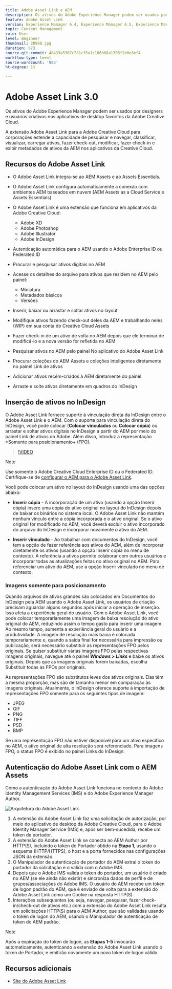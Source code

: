 ```yaml
---
title: Adobe Asset Link e AEM
description: Os ativos do Adobe Experience Manager podem ser usados por designers e usuários criativos nos aplicativos de desktop favoritos da Adobe Creative Cloud. A extensão Adobe Asset Link para a Adobe Creative Cloud para corporações estende a capacidade de pesquisar e navegar, classificar, visualizar, carregar ativos, fazer check-out, modificar, fazer check-in e exibir metadados de ativos da AEM em ferramentas do Creative Cloud, como Adobe XD, Photoshop, InDesign e Illustrator.
feature: Adobe Asset Link
version: Experience Manager 6.4, Experience Manager 6.5, Experience Manager as a Cloud Service
topic: Content Management
role: User
level: Beginner
thumbnail: 28988.jpg
duration: 673
source-git-commit: 48433a5367c281cf5a1c106b08a1306f1b0e8ef4
workflow-type: tm+mt
source-wordcount: '983'
ht-degree: 1%

---
```



# Adobe Asset Link 3.0

Os ativos do Adobe Experience Manager podem ser usados por designers e usuários criativos nos aplicativos de desktop favoritos da Adobe Creative Cloud.

A extensão Adobe Asset Link para a Adobe Creative Cloud para corporações estende a capacidade de pesquisar e navegar, classificar, visualizar, carregar ativos, fazer check-out, modificar, fazer check-in e exibir metadados de ativos da AEM nos aplicativos da Creative Cloud.

## Recursos do Adobe Asset Link

+ O Adobe Asset Link integra-se ao AEM Assets e ao Assets Essentials.
+ O Adobe Asset Link configura automaticamente a conexão com ambientes AEM baseados em nuvem (AEM Assets as a Cloud Service e Assets Essentials)
+ O Adobe Asset Link é uma extensão que funciona em aplicativos da Adobe Creative Cloud:

   + Adobe XD
   + Adobe Photoshop
   + Adobe Illustrator
   + Adobe InDesign

+ Autenticação automática para o AEM usando o Adobe Enterprise ID ou Federated ID
+ Procurar e pesquisar ativos digitais no AEM
+ Acesse os detalhes do arquivo para ativos que residem no AEM pelo painel:
   + Miniatura 
   + Metadados básicos
   + Versões
+ Inserir, baixar ou arrastar e soltar ativos no layout
+ Modifique ativos fazendo check-out deles da AEM e trabalhando neles (WIP) em sua conta do Creative Cloud Assets
+ Fazer check-in de um ativo de volta no AEM depois que ele terminar de modificá-lo e a nova versão for refletida no AEM
+ Pesquisar ativos no AEM pelo painel No aplicativo do Adobe Asset Link
+ Procurar coleções do AEM Assets e coleções inteligentes diretamente no painel Link de ativos
+ Adicionar ativos recém-criados à AEM diretamente do painel
+ Arraste e solte ativos diretamente em quadros do InDesign

## Inserção de ativos no InDesign

O Adobe Asset Link fornece suporte à vinculação direta da InDesign entre o Adobe Asset Link e o AEM. Com o suporte para vinculação direta do InDesign, você pode colocar (__Colocar vinculados__ ou __Colocar cópia__) ou arrastar e soltar ativos digitais no InDesign a partir do AEM por meio do painel Link de ativos do Adobe. Além disso, introduz a representação *Somente para posicionamento+ (FPO).

>[!VIDEO](https://video.tv.adobe.com/v/28988?quality=12&learn=on)

>[!NOTE]
>
>Use somente o Adobe Creative Cloud Enterprise ID ou o Federated ID. Certifique-se de [configurar o AEM para o Adobe Asset Link](https://helpx.adobe.com/br/enterprise/admin-guide.html/enterprise/using/adobe-asset-link.ug.html).

Você pode colocar um ativo no layout do InDesign usando uma das opções abaixo:

+ **Inserir cópia** - A incorporação de um ativo (usando a opção Inserir cópia) insere uma cópia do ativo original no layout do InDesign depois de baixar os binários no sistema local. O Adobe Asset Link não mantém nenhum vínculo entre a cópia incorporada e o ativo original. Se o ativo original for modificado no AEM, você deverá excluir o ativo incorporado do arquivo do InDesign e incorporar novamente o ativo do AEM.

+ **Inserir vinculado** - Ao trabalhar com documentos do InDesign, você tem a opção de fazer referência aos ativos do AEM, além de incorporar diretamente os ativos (usando a opção Inserir cópia no menu de contexto). A referência a ativos permite colaborar com outros usuários e incorporar todas as atualizações feitas no ativo original no AEM. Para referenciar um ativo do AEM, use a opção Inserir vinculado no menu de contexto.

### Imagens somente para posicionamento

Quando arquivos de ativos grandes são colocados em Documentos do InDesign pela AEM usando o Adobe Asset Link, os usuários de criação precisam aguardar alguns segundos após iniciar a operação de inserção. Isso afeta a experiência geral do usuário. Com o Adobe Asset Link, você pode colocar temporariamente uma imagem de baixa resolução do ativo original do AEM, reduzindo assim o tempo gasto para inserir uma imagem. Ao mesmo tempo, aumenta a experiência geral do usuário e a produtividade. A imagem de resolução mais baixa é colocada temporariamente e, quando a saída final for necessária para impressão ou publicação, será necessário substituir as representações FPO pelos originais. Se quiser substituir várias imagens FPO pelas respectivas imagens originais, navegue até o painel **_Windows > Links_** e baixe os ativos originais. Depois que as imagens originais forem baixadas, escolha Substituir todas as FPOs por originais.

As representações FPO são substitutos leves dos ativos originais. Elas têm a mesma proporção, mas são de tamanho menor em comparação às imagens originais. Atualmente, o InDesign oferece suporte à importação de representações FPO somente para os seguintes tipos de imagem:

+ JPEG
+ GIF
+ PNG
+ TIFF
+ PSD
+ BMP

Se uma representação FPO não estiver disponível para um ativo específico no AEM, o ativo original de alta resolução será referenciado. Para imagens FPO, o status FPO é exibido no painel Links do InDesign.

## Autenticação do Adobe Asset Link com o AEM Assets

Como a autenticação do Adobe Asset Link funciona no contexto do Adobe Identity Management Services (IMS) e do Adobe Experience Manager Author.

![Arquitetura do Adobe Asset Link](assets/adobe-asset-link-article-understand.png)

1. A extensão do Adobe Asset Link faz uma solicitação de autorização, por meio do aplicativo de desktop da Adobe Creative Cloud, para o Adobe Identity Manager Service (IMS) e, após ser bem-sucedida, recebe um token de portador.
1. A extensão do Adobe Asset Link se conecta ao AEM Author por HTTP(S), incluindo o token do Portador obtido na **Etapa 1**, usando o esquema (HTTP/HTTPS), o host e a porta fornecidos nas configurações JSON da extensão.
1. O Manipulador de autenticação de portador do AEM extrai o token do portador da solicitação e o valida com o Adobe IMS.
1. Depois que o Adobe IMS valida o token do portador, um usuário é criado no AEM (se ele ainda não existir) e sincroniza dados de perfil e de grupos/associações do Adobe IMS. O usuário do AEM recebe um token de logon padrão do AEM, que é enviado de volta para a extensão do Adobe Asset Link como um Cookie na resposta HTTP(S).
1. Interações subsequentes (ou seja, navegar, pesquisar, fazer check-in/check-out de ativos etc.) com a extensão do Adobe Asset Link resulta em solicitações HTTP(S) para o AEM Author, que são validadas usando o token de logon do AEM, usando o Manipulador de autenticação de token do AEM padrão.

>[!NOTE]
>
>Após a expiração do token de logon, as **Etapas 1-5** invocarão automaticamente, autenticando a extensão do Adobe Asset Link usando o token de Portador, e emitirão novamente um novo token de logon válido.

## Recursos adicionais

+ [Site do Adobe Asset Link](https://www.adobe.com/br/creativecloud/business/enterprise/adobe-asset-link.html)
